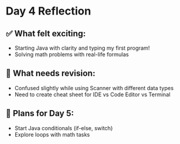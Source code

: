 # Day 4 Reflection

## ✅ What felt exciting:
- Starting Java with clarity and typing my first program!
- Solving math problems with real-life formulas

## 🚧 What needs revision:
- Confused slightly while using Scanner with different data types
- Need to create cheat sheet for IDE vs Code Editor vs Terminal

## 🎯 Plans for Day 5:
- Start Java conditionals (if-else, switch)
- Explore loops with math tasks

